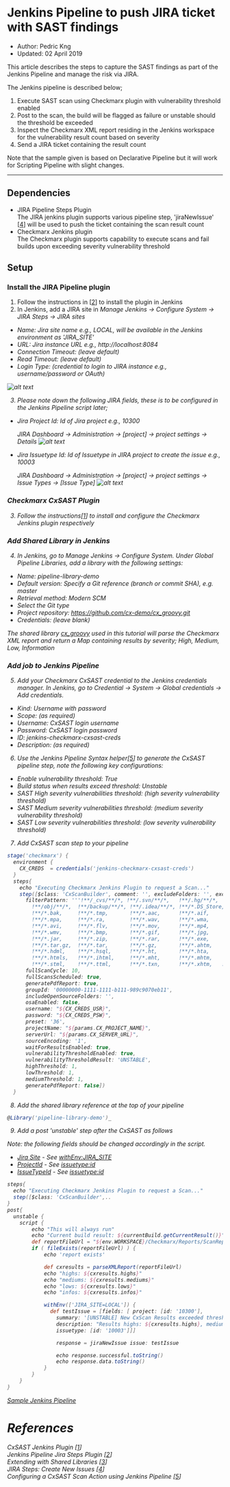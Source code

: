 # Jenkins Pipeline to push JIRA ticket with SAST findings
* Author:   Pedric Kng  
* Updated:  02 April 2019

This article describes the steps to capture the SAST findings as part of the Jenkins Pipeline and manage the risk via JIRA.

The Jenkins pipeline is described below;
1. Execute SAST scan using Checkmarx plugin with vulnerability threshold enabled
2. Post to the scan, the build will be flagged as failure or unstable should the threshold be exceeded
3. Inspect the Checkmarx XML report residing in the Jenkins workspace for the vulnerability result count based on severity
4. Send a JIRA ticket containing the result count

Note that the sample given is based on Declarative Pipeline but it will work for Scripting Pipeline with slight changes.

***
## Dependencies
- JIRA Pipeline Steps Plugin  
  The JIRA jenkins plugin supports various pipeline step, 'jiraNewIssue' [[4]] will be used to push the ticket containing the scan result count
- Checkmarx Jenkins plugin  
  The Checkmarx plugin supports capability to execute scans and fail builds upon exceeding severity vulnerability threshold

## Setup

### Install the JIRA Pipeline plugin
1. Follow the instructions in [[2]] to install the plugin in Jenkins
2. In Jenkins, add a JIRA site in <i>Manage Jenkins → Configure System → JIRA Steps → JIRA sites<i>
  - <a name="JiraSiteName"></a>Name: Jira site name e.g., LOCAL, will be available in the Jenkins environment as 'JIRA_SITE'
  - URL: Jira instance URL e.g., http://localhost:8084
  - Connection Timeout: (leave default)
  - Read Timeout: (leave default)
  - Login Type: (credential to login to JIRA instance e.g., username/password or OAuth)

  ![alt text](resources/JenkinsJiraSite.PNG "Jenkins Jira Site")


3. Please note down the following JIRA fields, these is to be configured in the Jenkins Pipeline script later;
  - <a name="ProjectId"></a>Jira Project Id: Id of Jira project e.g., 10300

    <i>JIRA Dashboard → Administration → [project] → project settings → Details</i>
    ![alt text](resources/JiraProjectId.PNG "Jira Project Id")

  - <a name="IssueTypeId"></a>Jira Issuetype Id: Id of Issuetype in JIRA project to create the issue e.g., 10003

    <i>JIRA Dashboard → Administration → [project] → project settings → Issue Types → [Issue Type]</i>
    ![alt text](resources/JiraIssueTypeId.PNG "Jira Issuetype Id")


### Checkmarx CxSAST Plugin
3. Follow the instructions[[1]] to install and configure the Checkmarx Jenkins plugin respectively


### Add Shared Library in Jenkins
4. In Jenkins, go to <i>Manage Jenkins → Configure System</i>. Under Global Pipeline Libraries, add a library with the following settings:
  - Name: pipeline-library-demo
  - Default version: Specify a Git reference (branch or commit SHA), e.g. master
  - Retrieval method: Modern SCM
  - Select the Git type
  - Project repository: https://github.com/cx-demo/cx_groovy.git
  - Credentials: (leave blank)

The shared library [cx_groovy](vars/parseXMLReport.md) used in this tutorial will parse the Checkmarx XML report and return a Map containing results by severity; High, Medium, Low, Information

### Add job to Jenkins Pipeline
5. Add your Checkmarx CxSAST credential to the Jenkins credentials manager. In Jenkins, go to <i>Credential → System  → Global credentials → Add credentials</i>.  
  - Kind: Username with password
  - Scope:  (as required)
  - Username: CxSAST login username
  - Password: CxSAST login password
  - ID: jenkins-checkmarx-cxsast-creds
  - Description: (as required)


6. Use the Jenkins Pipeline Syntax helper[[5]] to generate the CxSAST pipeline step, note the following key configurations:
  - Enable vulnerability threshold: True
  - Build status when results exceed threshold: Unstable
  - SAST High severity vulnerabilities threshold: (high severity vulnerability threshold)
  - SAST Medium severity vulnerabilities threshold: (medium severity vulnerability threshold)
  - SAST Low severity vulnerabilities threshold: (low severity vulnerability threshold)


7. Add CxSAST scan step to your pipeline

```groovy
stage('checkmarx') {
  environment {
    CX_CREDS  = credentials('jenkins-checkmarx-cxsast-creds')
  }
  steps{
    echo "Executing Checkmarx Jenkins Plugin to request a Scan..."
    step([$class: 'CxScanBuilder', comment: '', excludeFolders: '', excludeOpenSourceFolders: '', exclusionsSetting: 'job',
      filterPattern: '''!**/_cvs/**/*, !**/.svn/**/*,   !**/.hg/**/*,   !**/.git/**/*,  !**/.bzr/**/*, !**/bin/**/*,
        !**/obj/**/*,  !**/backup/**/*, !**/.idea/**/*, !**/*.DS_Store, !**/*.ipr,     !**/*.iws,
        !**/*.bak,     !**/*.tmp,       !**/*.aac,      !**/*.aif,      !**/*.iff,     !**/*.m3u, !**/*.mid, !**/*.mp3,
        !**/*.mpa,     !**/*.ra,        !**/*.wav,      !**/*.wma,      !**/*.3g2,     !**/*.3gp, !**/*.asf, !**/*.asx,
        !**/*.avi,     !**/*.flv,       !**/*.mov,      !**/*.mp4,      !**/*.mpg,     !**/*.rm,  !**/*.swf, !**/*.vob,
        !**/*.wmv,     !**/*.bmp,       !**/*.gif,      !**/*.jpg,      !**/*.png,     !**/*.psd, !**/*.tif, !**/*.swf,
        !**/*.jar,     !**/*.zip,       !**/*.rar,      !**/*.exe,      !**/*.dll,     !**/*.pdb, !**/*.7z,  !**/*.gz,
        !**/*.tar.gz,  !**/*.tar,       !**/*.gz,       !**/*.ahtm,     !**/*.ahtml,   !**/*.fhtml, !**/*.hdm,
        !**/*.hdml,    !**/*.hsql,      !**/*.ht,       !**/*.hta,      !**/*.htc,     !**/*.htd, !**/*.war, !**/*.ear,
        !**/*.htmls,   !**/*.ihtml,     !**/*.mht,      !**/*.mhtm,     !**/*.mhtml,   !**/*.ssi, !**/*.stm,
        !**/*.stml,    !**/*.ttml,      !**/*.txn,      !**/*.xhtm,   !**/*.class, !**/*.iml, !Checkmarx/Reports/*.*''',
      fullScanCycle: 10,
      fullScansScheduled: true,
      generatePdfReport: true,
      groupId: '00000000-1111-1111-b111-989c9070eb11',
      includeOpenSourceFolders: '',
      osaEnabled: false,
      username: "${CX_CREDS_USR}",
      password: "${CX_CREDS_PSW}",
      preset: '36',
      projectName: "${params.CX_PROJECT_NAME}",
      serverUrl: "${params.CX_SERVER_URL}",
      sourceEncoding: '1',
      waitForResultsEnabled: true,
      vulnerabilityThresholdEnabled: true,
      vulnerabilityThresholdResult: 'UNSTABLE',
      highThreshold: 1,
      lowThreshold: 1,
      mediumThreshold: 1,
      generatePdfReport: false])
  }
```

8. Add the shared library reference at the top of your pipeline

```groovy
@Library('pipeline-library-demo')_
```

9. Add a post 'unstable' step after the CxSAST as follows

  Note: the following fields should be changed accordingly in the script.
  - [Jira Site](#JiraSiteName) - See [withEnv:JIRA_SITE](#L157)
  - [ProjectId](#ProjectId) - See [issuetype:id](#L158)
  - [IssueTypeId](#IssueTypeId) - See [issuetype:id](#L161)

```groovy
steps{
  echo "Executing Checkmarx Jenkins Plugin to request a Scan..."
  step([$class: 'CxScanBuilder',..
}
post{
  unstable {
    script {
        echo "This will always run"
        echo "Current build result: ${currentBuild.getCurrentResult()}"
        def reportFileUrl = "${env.WORKSPACE}/Checkmarx/Reports/ScanReport.xml";
        if ( fileExists(reportFileUrl) ) {
            echo 'report exists'

            def cxresults = parseXMLReport(reportFileUrl)
            echo "highs: ${cxresults.highs}"
            echo "mediums: ${cxresults.mediums}"
            echo "lows: ${cxresults.lows}"
            echo "infos: ${cxresults.infos}"

            withEnv(['JIRA_SITE=LOCAL']) {
              def testIssue = [fields: [ project: [id: '10300'],
                summary: '[UNSTABLE] New CxScan Results exceeded threshold',
                description: "Results highs: ${cxresults.highs}, mediums: ${cxresults.mediums}, lows: ${cxresults.lows}, infos: ${cxresults.infos}",
                issuetype: [id: '10003']]]

                response = jiraNewIssue issue: testIssue

                echo response.successful.toString()
                echo response.data.toString()
            }
        }
    }
}
```



[Sample Jenkins Pipeline](mycxsast.jenkinsfile)


# References
CxSAST Jenkins Plugin [[1]]  
Jenkins Pipeline Jira Steps Plugin [[2]]  
Extending with Shared Libraries [[3]]  
JIRA Steps: Create New Issues [[4]]  
Configuring a CxSAST Scan Action using Jenkins Pipeline [[5]]


[1]:https://checkmarx.atlassian.net/wiki/spaces/KC/pages/11337790/CxSAST+Jenkins+Plugin "CxSAST Jenkins Plugin"
[2]:https://jenkinsci.github.io/jira-steps-plugin/ "Jenkins Pipeline Jira Steps Plugin"
[3]:https://jenkins.io/doc/book/pipeline/shared-libraries/ "Extending with Shared Libraries"
[4]:https://jenkins.io/doc/pipeline/steps/jira-steps/#jiranewissues-jira-steps-create-new-issues "JIRA Steps: Create New Issues"
[5]:https://checkmarx.atlassian.net/wiki/spaces/KC/pages/57180267/Configuring+a+CxSAST+Scan+Action+using+Jenkins+Pipelines "Configuring a CxSAST Scan Action using Jenkins Pipeline"
